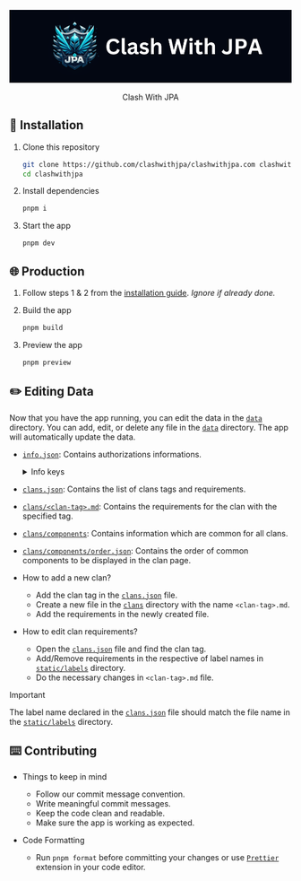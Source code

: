 <div align="center">

![JPA](./assets/jpa.png)

Clash With JPA

</div>

## 🚀 Installation

1. Clone this repository
    ```sh
    git clone https://github.com/clashwithjpa/clashwithjpa.com clashwithjpa
    cd clashwithjpa
    ```

2. Install dependencies
    ```sh
    pnpm i
    ```

3. Start the app
    ```sh
    pnpm dev
    ```

## 🌐 Production

1. Follow steps 1 & 2 from the [installation guide](#-installation). _Ignore if already done._

2. Build the app
    ```sh
    pnpm build
    ```

3. Preview the app
    ```sh
    pnpm preview
    ```

## ✏️ Editing Data

Now that you have the app running, you can edit the data in the [`data`](./data/) directory. You can add, edit, or delete any file in the [`data`](./data/) directory. The app will automatically update the data.
- [`info.json`](./data/info.json): Contains authorizations informations.
    <details>

    <summary>Info keys</summary>

    - `guildID` (`integer`): The Guild ID of the Discord server where the user must be present.
        - This is used to verify the user's presence in the Discord server.
        - If the user is not present in the server, the user doesn't get access to the panel.
    - `adminRoleID` (`integer`): The Role ID of the Admin role in the Discord server.
        - This role will have access to the admin panel.

    </details>
- [`clans.json`](./data/clans.json): Contains the list of clans tags and requirements.
- [`clans/<clan-tag>.md`](./data/clans/): Contains the requirements for the clan with the specified tag.
- [`clans/components`](./data/clans/components/): Contains information which are common for all clans.
- [`clans/components/order.json`](./data/clans/components/order.json): Contains the order of common components to be displayed in the clan page.

- How to add a new clan?
    - Add the clan tag in the [`clans.json`](./data/clans.json) file.
    - Create a new file in the [`clans`](./data/clans/) directory with the name `<clan-tag>.md`.
    - Add the requirements in the newly created file.

- How to edit clan requirements?
    - Open the [`clans.json`](./data/clans.json) file and find the clan tag.
    - Add/Remove requirements in the respective of label names in [`static/labels`](./static/labels/) directory.
    - Do the necessary changes in `<clan-tag>.md` file.
> [!IMPORTANT]
> The label name declared in the [`clans.json`](./data/clans.json) file should match the file name in the [`static/labels`](./static/labels/) directory.

## ⌨️ Contributing

- Things to keep in mind
    - Follow our commit message convention.
    - Write meaningful commit messages.
    - Keep the code clean and readable.
    - Make sure the app is working as expected.

- Code Formatting
    - Run `pnpm format` before committing your changes or use [`Prettier`](https://prettier.io/) extension in your code editor.
